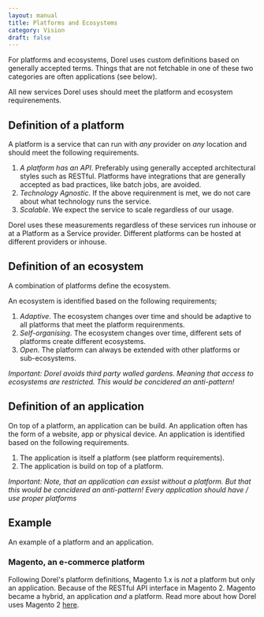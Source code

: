 ```yaml
---
layout: manual
title: Platforms and Ecosystems
category: Vision
draft: false
---
```


For platforms and ecosystems, Dorel uses custom definitions based on generally accepted terms. Things that are not fetchable in one of these two categories are often applications (see below).

All new services Dorel uses should meet the platform and ecosystem requirenements.

## Definition of a platform

A platform is a service that can run with _any_ provider on _any_ location and should meet the following requirements.

1. *A platform has an API*. Preferably using generally accepted architectural styles such as RESTful. Platforms have integrations that are generally accepted as bad practices, like batch jobs, are avoided.
2. *Technology Agnostic*. If the above requirenment is met, we do not care about what technology runs the service.
3. *Scalable*. We expect the service to scale regardless of our usage.

Dorel uses these measurements regardless of these services run inhouse or at a Platform as a Service provider. Different platforms can be hosted at different providers or inhouse.

## Definition of an ecosystem

A combination of platforms define the ecosystem.

An ecosystem is identified based on the following requirements;

1. *Adaptive*. The ecosystem changes over time and should be adaptive to all platforms that meet the platform requirenments.
2. *Self-organising*. The ecosystem changes over time, different sets of platforms create different ecosystems.
3. *Open*. The platform can always be extended with other platforms or sub-ecosystems.

_Important: Dorel avoids third party walled gardens. Meaning that access to ecosystems are restricted. This would be concidered an anti-pattern!_

## Definition of an application

On top of a platform, an application can be build. An application often has the form of a website, app or physical device. An application is identified based on the following requirements.

1. The application is itself a platform (see platform requirements).
2. The application is build on top of a platform.

_Important: Note, that an application can exsist without a platform. But that this would be concidered an anti-pattern! Every application should have / use proper platforms_

## Example

An example of a platform and an application.

### Magento, an e-commerce platform

Following Dorel's platform definitions, Magento 1.x is _not_ a platform but only an application. Because of the RESTful API interface in Magento 2. Magento became a hybrid, an application _and_ a platform. Read more about how Dorel uses Magento 2 [here](./technology/ecommerce-container-architecture).

